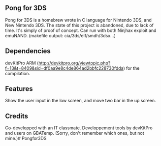 Pong for 3DS
-------------
Pong for 3DS is a homebrew wrote in C language for Nintendo 3DS, and New Nintendo 3DS.
The state of this project is abandoned, due to lack of time.
It's simply of proof of concept.
Can run with both Ninjhax exploit and emuNAND. (makefile output: cia/3ds/elf/smdh/3dsx...)

Dependencies
-------------
devKitPro ARM (http://devkitpro.org/viewtopic.php?f=13&t=8409&sid=df0aa9e8c4de864ad2bbfc228730fdda) for the compilation.

Features
--------------
Show the user input in the low screen, and move two bar in the up screen.

Credits
--------------
Co-developped with an IT classmate.
Developpement tools by devKitPro and users on GBATemp. (Sorry, don't remember which ones, but not mine.)# Pongfor3DS
